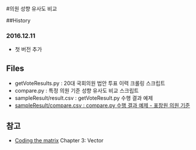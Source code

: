 #의원 성향 유사도 비교

##History
### 2016.12.11 
- 첫 버전 추가


## Files
- getVoteResults.py : 20대 국회의원 법안 투표 이력 크롤링 스크립트
- compare.py : 특정 의원 기준 성향 유사도 비교 스크립트
- sampleResult/result.csv : getVoteResult.py 수행 결과 예제
- [sampleResult/compare.csv : compare.py 수행 결과 예제 - 표창원 의원 기준](https://docs.google.com/spreadsheets/d/1aVn64fqs33rzxQgZ0dwj4OgLLGAah4bPl2F0TCksuhA/edit?usp=sharing)

## 참고
- [Coding the matrix](http://codingthematrix.com/) Chapter 3: Vector
